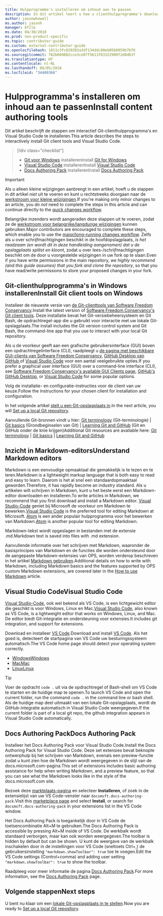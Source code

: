 ```yaml
---
title: Hulpprogramma's installeren om inhoud aan te passen
description: In dit artikel leert u hoe u clienthulpprogramma's downloadt en installeert die u nodig hebt voor Git en het bewerken van Markdown-bestanden.
author: jasonwhowell
ms.author: jasonh
manager: kfile
ms.date: 04/30/2018
ms.prod: non-product-specific
ms.topic: contributor-guide
ms.custom: external-contributor-guide
ms.openlocfilehash: 1011c3fc829202a3df134ddc80eb05b8959b7bf6
ms.sourcegitcommit: 782b689882cce3ce07f5613763322989f2d0d63f
ms.translationtype: HT
ms.contentlocale: nl-NL
ms.lasthandoff: 06/05/2018
ms.locfileid: "34469366"
---
```

# <a name="install-content-authoring-tools"></a><span data-ttu-id="d4d62-103">Hulpprogramma's installeren om inhoud aan te passen</span><span class="sxs-lookup"><span data-stu-id="d4d62-103">Install content authoring tools</span></span>

<span data-ttu-id="d4d62-104">Dit artikel beschrijft de stappen om interactief Git-clienthulpprogramma's en Visual Studio Code te installeren.</span><span class="sxs-lookup"><span data-stu-id="d4d62-104">This article describes the steps to interactively install Git client tools and Visual Studio Code.</span></span>
> [!div class="checklist"]
> * <span data-ttu-id="d4d62-105">[Git voor Windows](https://git-scm.com/download/win) installeren</span><span class="sxs-lookup"><span data-stu-id="d4d62-105">Install [Git for Windows](https://git-scm.com/download/win)</span></span>
> * <span data-ttu-id="d4d62-106">[Visual Studio Code](https://code.visualstudio.com/) installeren</span><span class="sxs-lookup"><span data-stu-id="d4d62-106">Install [Visual Studio Code](https://code.visualstudio.com/)</span></span>
> * <span data-ttu-id="d4d62-107">[Docs Authoring Pack](https://marketplace.visualstudio.com/items?itemName=docsmsft.docs-authoring-pack) installeren</span><span class="sxs-lookup"><span data-stu-id="d4d62-107">Install [Docs Authoring Pack](https://marketplace.visualstudio.com/items?itemName=docsmsft.docs-authoring-pack)</span></span>

>[!IMPORTANT]
> <span data-ttu-id="d4d62-108">Als u alleen kleine wijzigingen aanbrengt in een artikel, hoeft u de stappen in dit artikel *niet* uit te voeren en kunt u rechtstreeks doorgaan naar de [werkstroom voor kleine wijzigingen](index.md#quick-edits-to-existing-documents).</span><span class="sxs-lookup"><span data-stu-id="d4d62-108">If you're making only minor changes to an article, you *do not* need to complete the steps in this article and can continue directly to the [quick changes workflow](index.md#quick-edits-to-existing-documents).</span></span>
>
> <span data-ttu-id="d4d62-109">Belangrijke inzenders wordt aangeraden deze stappen uit te voeren, zodat ze de [werkstroom voor belangrijke/langdurige wijzigingen](how-to-write-workflows-major.md) kunnen gebruiken.</span><span class="sxs-lookup"><span data-stu-id="d4d62-109">Major contributors are encouraged to complete these steps, which enable you to use the [major/long-running changes workflow](how-to-write-workflows-major.md).</span></span> <span data-ttu-id="d4d62-110">Zelfs als u over schrijfmachtigingen beschikt in de hoofdopslagplaats, *is het raadzaam (en wordt dit in deze handleiding aangenomen) dat u de opslagplaats splitst en kloont*, zodat u over lees-/schrijfmachtigingen beschikt om de door u voorgestelde wijzigingen in uw fork op te slaan.</span><span class="sxs-lookup"><span data-stu-id="d4d62-110">Even if you have write permissions in the main repository, *we highly recommend (and this guide assumes) that you fork and clone the repository*, so that you have read/write permissions to store your proposed changes in your fork.</span></span>

## <a name="install-git-client-tools-on-windows"></a><span data-ttu-id="d4d62-111">Git-clienthulpprogramma's in Windows installeren</span><span class="sxs-lookup"><span data-stu-id="d4d62-111">Install Git client tools on Windows</span></span>

 <span data-ttu-id="d4d62-112">Installeer de nieuwste versie van [de Git-clienttools van Software Freedom Conservancy](https://git-scm.com/download/).</span><span class="sxs-lookup"><span data-stu-id="d4d62-112">Install the latest version of [Software Freedom Conservancy's Git client tools](https://git-scm.com/download/).</span></span> <span data-ttu-id="d4d62-113">Deze installatie bevat het Git-versiebeheersysteem en Git Bash, de opdrachtregel-app die u gebruikt voor interactie met uw lokale Git-opslagplaats.</span><span class="sxs-lookup"><span data-stu-id="d4d62-113">The install includes the Git version control system and Git Bash, the command-line app that you use to interact with your local Git repository.</span></span>

<span data-ttu-id="d4d62-114">Als u de voorkeur geeft aan een grafische gebruikersinterface (GUI) boven een opdrachtregelinterface (CLI), raadpleegt u [de pagina met beschikbare GUI-clients van Software Freedom Conservancy](https://git-scm.com/downloads/guis), [GitHub Desktop van GitHub ](https://desktop.github.com/) of [Visual Studio Code](https://www.visualstudio.com/products/code-vs.aspx) voor een aantal veelgebruikte opties.</span><span class="sxs-lookup"><span data-stu-id="d4d62-114">If you prefer a graphical user interface (GUI) over a command-line interface (CLI), see [Software Freedom Conservancy's available GUI Clients page](https://git-scm.com/downloads/guis), [GitHub's GitHub Desktop](https://desktop.github.com/), or [Visual Studio Code](https://www.visualstudio.com/products/code-vs.aspx) for some popular options.</span></span>

<span data-ttu-id="d4d62-115">Volg de installatie- en configuratie-instructies voor de client van uw keuze.</span><span class="sxs-lookup"><span data-stu-id="d4d62-115">Follow the instructions for your chosen client for installation and configuration.</span></span>

<span data-ttu-id="d4d62-116">In het volgende artikel [stelt u een Git-opslagplaats in](get-started-setup-local.md).</span><span class="sxs-lookup"><span data-stu-id="d4d62-116">In the next article, you will [Set up a local Git repository](get-started-setup-local.md).</span></span>

   <span data-ttu-id="d4d62-117">Aanvullende Git-bronnen vindt u hier: [Git terminology](https://help.github.com/articles/github-glossary) (Git-terminologie) | [Git basics](https://git-scm.com/book/en/v2/Getting-Started-Git-Basics) (Grondbeginselen van Git) | [Learning Git and GitHub](https://help.github.com/articles/good-resources-for-learning-git-and-github/) (Git en GitHub onder de knie krijgen)</span><span class="sxs-lookup"><span data-stu-id="d4d62-117">Additional Git resources are available here: [Git terminology](https://help.github.com/articles/github-glossary) | [Git basics](https://git-scm.com/book/en/v2/Getting-Started-Git-Basics) | [Learning Git and GitHub](https://help.github.com/articles/good-resources-for-learning-git-and-github/)</span></span>

## <a name="understand-markdown-editors"></a><span data-ttu-id="d4d62-118">Inzicht in Markdown-editors</span><span class="sxs-lookup"><span data-stu-id="d4d62-118">Understand Markdown editors</span></span>

<span data-ttu-id="d4d62-119">Markdown is een eenvoudige opmaaktaal die gemakkelijk is te lezen en te leren.</span><span class="sxs-lookup"><span data-stu-id="d4d62-119">Markdown is a lightweight markup language that is both easy to read and easy to learn.</span></span> <span data-ttu-id="d4d62-120">Daarom is het al snel een standaardopmaaktaal geworden.</span><span class="sxs-lookup"><span data-stu-id="d4d62-120">Therefore, it has rapidly become an industry standard.</span></span> <span data-ttu-id="d4d62-121">Als u artikelen wilt schrijven in Markdown, kunt u het beste eerst een Markdown-editor downloaden en installeren.</span><span class="sxs-lookup"><span data-stu-id="d4d62-121">To write articles in Markdown, we recommend that you first download and install a Markdown editor.</span></span>  <span data-ttu-id="d4d62-122">[Visual Studio-Code](https://code.visualstudio.com/) geniet bij Microsoft de voorkeur om Markdown te bewerken.</span><span class="sxs-lookup"><span data-stu-id="d4d62-122">[Visual Studio Code](https://code.visualstudio.com/) is the preferred tool for editing Markdown at Microsoft.</span></span> <span data-ttu-id="d4d62-123">[Atom](https://atom.io) is een ander populair hulpprogramma voor het bewerken van Markdown.</span><span class="sxs-lookup"><span data-stu-id="d4d62-123">[Atom](https://atom.io) is another popular tool for editing Markdown.</span></span>

<span data-ttu-id="d4d62-124">Markdown-tekst wordt opgeslagen in bestanden met de extensie .md.</span><span class="sxs-lookup"><span data-stu-id="d4d62-124">Markdown text is saved into files with .md extension.</span></span>

<span data-ttu-id="d4d62-125">Aanvullende informatie over het schrijven met Markdown, waaronder de basisprincipes van Markdown en de functies die worden ondersteund door de aangepaste Markdown-extensies van OPS, worden verderop beschreven in het artikel [Markdown gebruiken](how-to-write-use-markdown.md).</span><span class="sxs-lookup"><span data-stu-id="d4d62-125">Additional details on how to write with Markdown, including Markdown basics and the features supported by OPS custom Markdown extensions, are covered later in the [How to use Markdown](how-to-write-use-markdown.md) article.</span></span>

## <a name="visual-studio-code"></a><span data-ttu-id="d4d62-126">Visual Studio Code</span><span class="sxs-lookup"><span data-stu-id="d4d62-126">Visual Studio Code</span></span>

<span data-ttu-id="d4d62-127">[Visual Studio-Code](https://code.visualstudio.com/), ook wel bekend als VS Code, is een lichtgewicht editor die geschikt is voor Windows, Linux en Mac.</span><span class="sxs-lookup"><span data-stu-id="d4d62-127">[Visual Studio Code](https://code.visualstudio.com/), also known as VS Code, is a lightweight editor that works on Windows, Linux, and Mac.</span></span> <span data-ttu-id="d4d62-128">De editor biedt Git-integratie en ondersteuning voor extensies.</span><span class="sxs-lookup"><span data-stu-id="d4d62-128">It includes git integration, and support for extensions.</span></span>

<span data-ttu-id="d4d62-129">Download en installeer [VS Code](https://code.visualstudio.com/).</span><span class="sxs-lookup"><span data-stu-id="d4d62-129">Download and install [VS Code](https://code.visualstudio.com/).</span></span> <span data-ttu-id="d4d62-130">Als het goed is, detecteert de startpagina van VS Code uw besturingssysteem automatisch.</span><span class="sxs-lookup"><span data-stu-id="d4d62-130">The VS Code home page should detect your operating system correctly.</span></span>

- [<span data-ttu-id="d4d62-131">Windows</span><span class="sxs-lookup"><span data-stu-id="d4d62-131">Windows</span></span>](https://code.visualstudio.com/docs/setup/windows)
- [<span data-ttu-id="d4d62-132">Mac</span><span class="sxs-lookup"><span data-stu-id="d4d62-132">Mac</span></span>](https://code.visualstudio.com/docs/setup/mac)
- [<span data-ttu-id="d4d62-133">Linux</span><span class="sxs-lookup"><span data-stu-id="d4d62-133">Linux</span></span>](https://code.visualstudio.com/docs/setup/linux)

> [!TIP]
> <span data-ttu-id="d4d62-134">Voer de opdracht `code .` uit via de opdrachtregel of Bash-shell om VS Code te starten en de huidige map te openen.</span><span class="sxs-lookup"><span data-stu-id="d4d62-134">To launch VS Code and open the current folder, run the command `code .` in the command line or bash shell.</span></span> <span data-ttu-id="d4d62-135">Als de huidige map deel uitmaakt van een lokale Git-opslagplaats, wordt de GitHub-integratie automatisch in Visual Studio Code weergegeven.</span><span class="sxs-lookup"><span data-stu-id="d4d62-135">If the current folder is part of a local git repo, the github integration appears in Visual Studio Code automatically.</span></span>

## <a name="docs-authoring-pack"></a><span data-ttu-id="d4d62-136">Docs Authoring Pack</span><span class="sxs-lookup"><span data-stu-id="d4d62-136">Docs Authoring Pack</span></span>
<span data-ttu-id="d4d62-137">Installeer het Docs Authoring Pack voor Visual Studio Code.</span><span class="sxs-lookup"><span data-stu-id="d4d62-137">Install the Docs Authoring Pack for Visual Studio Code.</span></span> <span data-ttu-id="d4d62-138">Deze set extensies bevat beknopte ontwerphulp bij het schrijven van Markdown, evenals een preview-functie zodat u kunt zien hoe de Markdown wordt weergegeven in de stijl van de docs.microsoft.com-pagina.</span><span class="sxs-lookup"><span data-stu-id="d4d62-138">This set of extensions includes basic authoring assistance for help when writing Markdown, and a preview feature, so that you can see what the Markdown looks like in the style of the docs.microsoft.com site.</span></span>

   <span data-ttu-id="d4d62-139">Bezoek deze [marktplaats-pagina](https://marketplace.visualstudio.com/items?itemName=docsmsft.docs-authoring-pack) en selecteer **Installeren**, of zoek in de extensielijst van uw VS Code-venster naar `docsmsft.docs-authoring-pack`.</span><span class="sxs-lookup"><span data-stu-id="d4d62-139">Visit this [marketplace page](https://marketplace.visualstudio.com/items?itemName=docsmsft.docs-authoring-pack) and select **Install**, or search for `docsmsft.docs-authoring-pack` in your extensions list in the VS Code window.</span></span> 

   <span data-ttu-id="d4d62-140">Het Docs Authoring Pack is toegankelijk door in VS Code de toetsencombinatie Alt+M te gebruiken.</span><span class="sxs-lookup"><span data-stu-id="d4d62-140">The Docs Authoring Pack is accessible by pressing Alt+M inside of VS Code.</span></span> <span data-ttu-id="d4d62-141">De werkbalk wordt standaard verborgen, maar kan ook worden weergegeven.</span><span class="sxs-lookup"><span data-stu-id="d4d62-141">The toolbar is hidden by default but can be shown.</span></span> <span data-ttu-id="d4d62-142">U kunt de weergave van de werkbalk inschakelen door in de instellingen voor VS Code (sneltoets Ctrl+,) de gebruikersinstelling `"markdown.showToolbar": true` toe te voegen.</span><span class="sxs-lookup"><span data-stu-id="d4d62-142">Edit the VS Code settings (Control+comma) and adding user setting `"markdown.showToolbar": true` to show the toolbar.</span></span>

   <span data-ttu-id="d4d62-143">Raadpleeg voor meer informatie de pagina [Docs Authoring Pack](how-to-write-docs-auth-pack.md).</span><span class="sxs-lookup"><span data-stu-id="d4d62-143">For more information, see the [Docs Authoring Pack](how-to-write-docs-auth-pack.md) page.</span></span>


## <a name="next-steps"></a><span data-ttu-id="d4d62-144">Volgende stappen</span><span class="sxs-lookup"><span data-stu-id="d4d62-144">Next steps</span></span>

<span data-ttu-id="d4d62-145">U bent nu klaar om een [lokale Git-opslagplaats in te stellen](get-started-setup-local.md).</span><span class="sxs-lookup"><span data-stu-id="d4d62-145">Now you are ready to [Set up a local Git repository](get-started-setup-local.md).</span></span>
